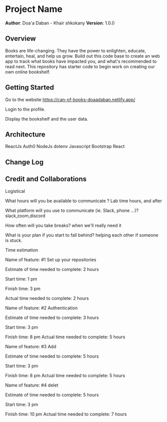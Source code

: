 # Project Name

**Author**: Doa'a Daban - Khair shkokany
**Version**: 1.0.0 

## Overview
Books are life-changing. They have the power to enlighten, educate, entertain, heal, and help us grow. Build out this code base to create an web app to track what books have impacted you, and what's recommended to read next. This repository has starter code to begin work on creating our own online bookshelf.

## Getting Started
Go to the website https://can-of-books-doaadaban.netlify.app/

Login to the profile.

Display the bookshelf and the user data.

## Architecture
ReactJs
Auth0
NodeJs
dotenv
Javascript
Bootstrap React

## Change Log
## Credit and Collaborations
Logistical

What hours will you be available to communicate ? 
Lab time hours, and after

What platform will you use to communicate (ie. Slack, phone …)? 
slack,zoom,discord

How often will you take breaks?
when we'll really need it

What is your plan if you start to fall behind? 
helping each other if someone is stuck.


Time estimation

Name of feature: #1 Set up your repositories

Estimate of time needed to complete: 2 hours

Start time: 1 pm

Finish time: 3 pm

Actual time needed to complete: 2 hours

Name of feature: #2 Authentication

Estimate of time needed to complete: 3 hours

Start time: 3 pm

Finish time: 8 pm
Actual time needed to complete: 5 hours

Name of feature: #3 Add

Estimate of time needed to complete: 5 hours

Start time: 3 pm

Finish time: 8 pm
Actual time needed to complete: 5 hours

Name of feature: #4 delet

Estimate of time needed to complete: 5 hours

Start time: 3 pm

Finish time: 10 pm
Actual time needed to complete: 7 hours